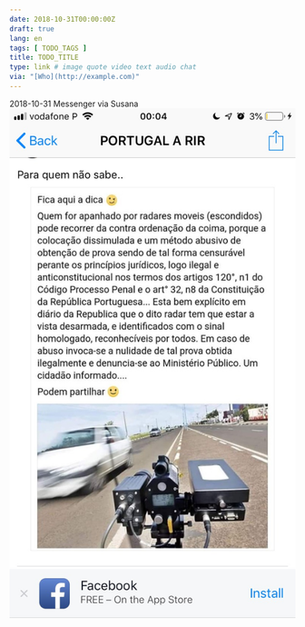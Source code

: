 ```yaml
---
date: 2018-10-31T00:00:00Z
draft: true
lang: en
tags: [ TODO_TAGS ]
title: TODO_TITLE
type: link # image quote video text audio chat
via: "[Who](http://example.com)"
---
```



2018-10-31 Messenger via Susana
![2018-10-31 Messenger via Susana](2018-10-31%20Messenger%20via%20Susana.jpeg)

